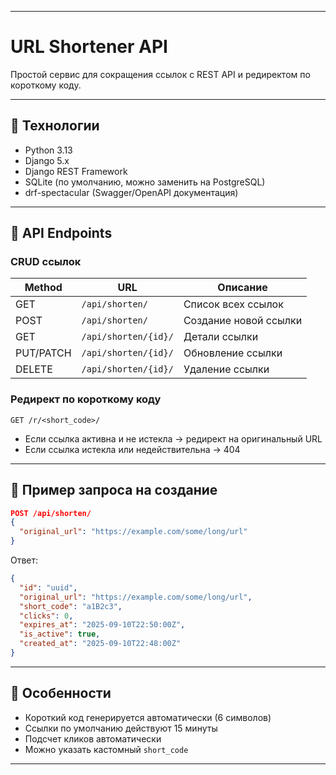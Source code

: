 
---

# URL Shortener API

Простой сервис для сокращения ссылок с REST API и редиректом по короткому коду.

---

## 🔹 Технологии

* Python 3.13
* Django 5.x
* Django REST Framework
* SQLite (по умолчанию, можно заменить на PostgreSQL)
* drf-spectacular (Swagger/OpenAPI документация)

---

## 🔹 API Endpoints

### CRUD ссылок

| Method    | URL                  | Описание              |
| --------- | -------------------- | --------------------- |
| GET       | `/api/shorten/`      | Список всех ссылок    |
| POST      | `/api/shorten/`      | Создание новой ссылки |
| GET       | `/api/shorten/{id}/` | Детали ссылки         |
| PUT/PATCH | `/api/shorten/{id}/` | Обновление ссылки     |
| DELETE    | `/api/shorten/{id}/` | Удаление ссылки       |

### Редирект по короткому коду

```
GET /r/<short_code>/
```

* Если ссылка активна и не истекла → редирект на оригинальный URL
* Если ссылка истекла или недействительна → 404

---

## 🔹 Пример запроса на создание

```json
POST /api/shorten/
{
  "original_url": "https://example.com/some/long/url"
}
```

Ответ:

```json
{
  "id": "uuid",
  "original_url": "https://example.com/some/long/url",
  "short_code": "a1B2c3",
  "clicks": 0,
  "expires_at": "2025-09-10T22:50:00Z",
  "is_active": true,
  "created_at": "2025-09-10T22:48:00Z"
}
```

---

## 🔹 Особенности

* Короткий код генерируется автоматически (6 символов)
* Ссылки по умолчанию действуют 15 минуты
* Подсчет кликов автоматически
* Можно указать кастомный `short_code`

---

